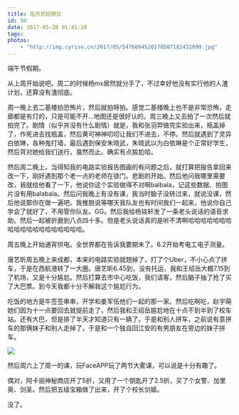 ```yaml
---
title: 伍月贰拾捌日
id: 50
date: 2017-05-28 01:41:20
tags:
photos:
    - "http://img.cyrise.cn/2017/05/5476094520170507182451099.jpg"
---
```



端午节假期。

从上周开始说吧。周二的时候杨mx居然就分手了，不过幸好他没有实行他的人渣计划，还算没有渣彻底。

周一晚上去二基楼拍恐怖片，然后就拍呀拍。感觉二基楼晚上也不是非常恐怖，走廊都是有灯的，只是可能不开...地图还是很好认的。周三晚上又去拍了一次然后就拍完了。剧情（似乎并没有什么剧情）就是，我和张羽羿做完实验出来，瓶盖掉了，作死进去找瓶盖，然后黄可神神叨叨让我们不进去，不停。然后就遇到了灵异白依琳，各种鬼打墙，最后遇到保安朱晓武，朱晓武以为白依琳是个正常好学生，然后背对她给我们送行，戛然而止。确实有点尴尬哈。

然后周二晚上，当得知我的电路实验报告图画的有问题之后，就打算把报告拿回来改一下，刚好遇到那个老一点的老师在锁门。悲剧的开始。然后他问我哪里需要改，我就给他看了一下，他说你这个实验做得不对啊balbala，记这些数据、拍图片没有用balabala。然后问我晚上有没有课，我当时脑子没转过来，就说没课，然后他说那你在做一遍吧。我推脱说等哪天我队友也有时间我们一起来，他说你自己学会了就好了，不用管你队友。GG。然后我给杨铭轩发了一条老头说话的语音求助。然后一起被折磨到八点四十多。但是老头说话真的是听不清啊哈哈哈哈哈哈哈哈哈哈哈哈哈哈哈哈哈哈哈。

周五晚上开始通宵供电。全世界都在告诉我要期末了。6.2开始考电工电子测量。

唐艺昕周五晚上来成都，本来的电路实验就翘掉了，打了个Uber，不小心点了拼车，于是在西航港转了一大圈。唐艺昕6.45到，没有托运，我和王绍岳大概7.15到了机场，又是十分尴尬。然后打算去市中心吃饭，我们请客，然后脑子抽了抢了买了大巴票。到今天我都十分不解我这个尴尬行为。

吃饭的地方是牛签签串串，开学和姜军伍他们一起的那一家。然后吃啊吃，赵宇萌她们因为十一点要回去就提前走了，然后我和王绍岳尴尬地在十点不到半到了校车站。还有大巴，但是排了半天才知道只有一辆了。于是和别人拼车，之前说有意拼车的那俩妹子和别人走掉了，于是和一个独自回江安的有男朋友在旁边的妹子拼车。

![](http://img.cyrise.cn/2017/05/psb.jpg)

然后周六上了周一的课，玩FaceAPP玩了两节大雾课，可以说是十分有趣了。

偶对，阿卡丽神秘商店开了5折，又用了一个钥匙开了2.5折，买了个女警、加里奥、剑圣。然后把五级宝箱做了出来，开了个校长剑姬。

没了。

